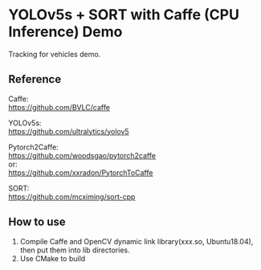 # YOLOv5s + SORT with Caffe (CPU Inference) Demo  
Tracking for vehicles demo.
## Reference
Caffe:  
https://github.com/BVLC/caffe


YOLOv5s:  
https://github.com/ultralytics/yolov5  


Pytorch2Caffe:  
https://github.com/woodsgao/pytorch2caffe  
or:  
https://github.com/xxradon/PytorchToCaffe


SORT:  
https://github.com/mcximing/sort-cpp
## How to use
1. Compile Caffe and OpenCV dynamic link library(xxx.so, Ubuntu18.04), then put them into lib directories.
2. Use CMake to build

